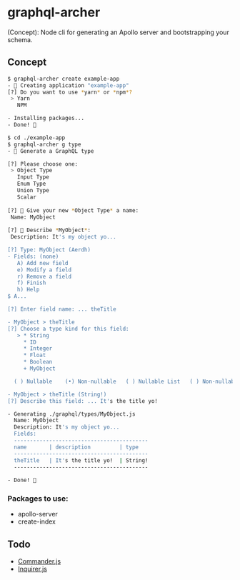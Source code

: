 # graphql-archer
(Concept): Node cli for generating an Apollo server and bootstrapping your schema.

## Concept
```sh
$ graphql-archer create example-app
- 🏹 Creating application "example-app"
[?] Do you want to use *yarn* or *npm*?
 > Yarn
   NPM

- Installing packages...
- Done! 🏹

$ cd ./example-app
$ graphql-archer g type
- 🏹 Generate a GraphQL type

[?] Please choose one:
 > Object Type
   Input Type
   Enum Type
   Union Type
   Scalar
   
[?] 🏹 Give your new *Object Type* a name:
 Name: MyObject
   
[?] 🏹 Describe *MyObject*:
 Description: It's my object yo...

[?] Type: MyObject (Aerdh)
- Fields: (none)
   A) Add new field
   e) Modify a field
   r) Remove a field
   f) Finish
   h) Help
$ A...

[?] Enter field name: ... theTitle

- MyObject > theTitle
[?] Choose a type kind for this field:
   > * String
     * ID
     * Integer
     * Float
     * Boolean
     + MyObject

  ( ) Nullable    (•) Non-nullable   ( ) Nullable List   ( ) Non-nullable List

- MyObject > theTitle (String!)
[?] Describe this field: ... It's the title yo!

- Generating ./graphql/types/MyObject.js
  Name: MyObject
  Description: It's my object yo...
  Fields:
  ------------------------------------------
  name       | description         | type
  ------------------------------------------
  theTitle   | It's the title yo!  | String!
  ------------------------------------------
 
- Done! 🏹
```

### Packages to use:
- apollo-server
- create-index

## Todo
- [Commander.js](https://github.com/tj/commander.js/)
- [Inquirer.js](https://github.com/SBoudrias/Inquirer.js#documentation)
